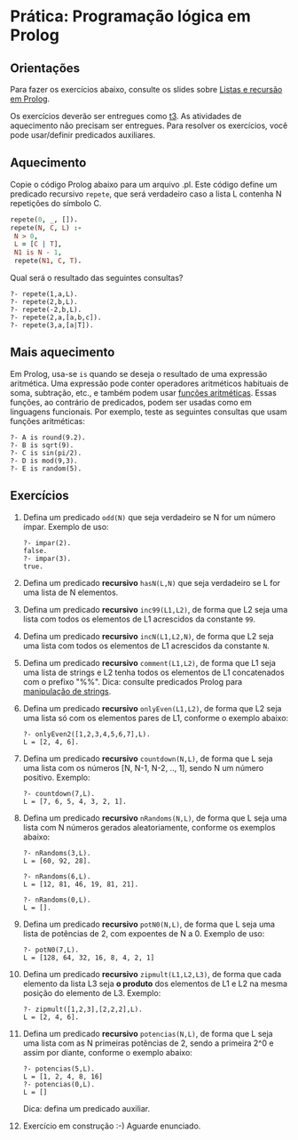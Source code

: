 # Prática: Programação lógica em Prolog



## Orientações 

Para fazer os exercícios abaixo, consulte os slides sobre [Listas e recursão em Prolog](https://docs.google.com/presentation/d/1NVpOmgzxU2RjHyuSr3wo61J7nfEosCYPBrBUsgsERNI/edit?usp=sharing). 

Os exercícios deverão ser entregues como [t3](../../trabalhos/t3). As atividades de aquecimento não precisam ser entregues. Para resolver os exercícios, você pode usar/definir predicados auxiliares.

## Aquecimento

Copie o código Prolog abaixo para um arquivo .pl. Este código define um predicado recursivo `repete`, que será verdadeiro caso a lista L contenha N repetições do símbolo C.


   ```prolog
   repete(0, _, []).
   repete(N, C, L) :- 
	N > 0,
	L = [C | T],
	N1 is N - 1,
	repete(N1, C, T).
   ```

Qual será o resultado das seguintes consultas?

   ```
   ?- repete(1,a,L).
   ?- repete(2,b,L).
   ?- repete(-2,b,L).
   ?- repete(2,a,[a,b,c]).
   ?- repete(3,a,[a|T]).
   ```

## Mais aquecimento

Em Prolog, usa-se `is` quando se deseja o resultado de uma expressão aritmética. Uma expressão pode conter operadores aritméticos habituais de soma, subtração, etc., e também podem usar [funções aritméticas](http://www.swi-prolog.org/pldoc/man?section=functions). Essas funções, ao contrário de predicados, podem ser usadas como em linguagens funcionais. Por exemplo, teste as seguintes consultas que usam funções aritméticas:

   ```
   ?- A is round(9.2).
   ?- B is sqrt(9).
   ?- C is sin(pi/2).
   ?- D is mod(9,3).
   ?- E is random(5).
   ```


## Exercícios
 
1. Defina um predicado `odd(N)` que seja verdadeiro se N for um número ímpar. Exemplo de uso:
   
   ```
   ?- impar(2).
   false.
   ?- impar(3).
   true.
   ``` 
   
2. Defina um predicado **recursivo** `hasN(L,N)` que seja verdadeiro se L for uma lista de N elementos.


3. Defina um predicado **recursivo** `inc99(L1,L2)`, de forma que L2 seja uma lista com todos os elementos de L1 acrescidos da constante `99`.

4. Defina um predicado **recursivo** `incN(L1,L2,N)`, de forma que L2 seja uma lista com todos os elementos de L1 acrescidos da constante `N`.

5. Defina um predicado **recursivo** `comment(L1,L2)`, de forma que L1 seja uma lista de strings e L2 tenha todos os elementos de L1 concatenados com o prefixo "%%". Dica: consulte predicados Prolog para [manipulação de strings](http://www.swi-prolog.org/pldoc/man?section=string-predicates).


6. Defina um predicado **recursivo** `onlyEven(L1,L2)`, de forma que L2 seja uma lista só com os elementos pares de L1, conforme o exemplo abaixo:

   ```
   ?- onlyEven2([1,2,3,4,5,6,7],L).
   L = [2, 4, 6].
   ```

7. Defina um predicado **recursivo** `countdown(N,L)`, de forma que L seja uma lista com os números [N, N-1, N-2, .., 1], sendo N um número positivo. Exemplo:

   ```
   ?- countdown(7,L).
   L = [7, 6, 5, 4, 3, 2, 1].
   ```

8. Defina um predicado **recursivo** `nRandoms(N,L)`, de forma que L seja uma lista com N números gerados aleatoriamente, conforme os exemplos abaixo:

   ```
   ?- nRandoms(3,L).
   L = [60, 92, 28].

   ?- nRandoms(6,L).
   L = [12, 81, 46, 19, 81, 21].

   ?- nRandoms(0,L).
   L = [].
   ```



9. Defina um predicado **recursivo** `potN0(N,L)`, de forma que L seja uma lista de potências de 2, com expoentes de N a 0. Exemplo de uso:

   ```
   ?- potN0(7,L).
   L = [128, 64, 32, 16, 8, 4, 2, 1]
   ```
   

10. Defina um predicado **recursivo** `zipmult(L1,L2,L3)`, de forma que cada elemento da lista L3 seja **o produto** dos elementos de L1 e L2 na mesma posição do elemento de L3. Exemplo:
   
    ```
    ?- zipmult([1,2,3],[2,2,2],L). 
    L = [2, 4, 6].
    ```

11. Defina um predicado **recursivo** `potencias(N,L)`, de forma que L seja uma lista com as N primeiras potências de 2, sendo a primeira 2^0 e assim por diante, conforme o exemplo abaixo:

    ```
    ?- potencias(5,L). 
    L = [1, 2, 4, 8, 16]
    ?- potencias(0,L).
    L = []
    ```
    Dica: defina um predicado auxiliar.


12. Exercício em construção :-) Aguarde enunciado.


